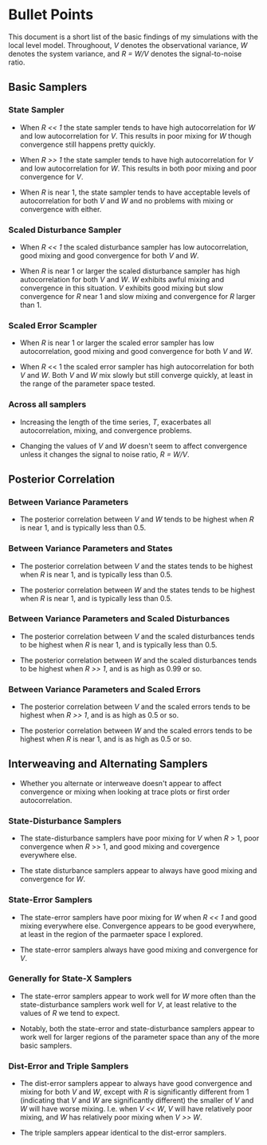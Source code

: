 Bullet Points
=========

This document is a short list of the basic findings of my simulations with the local level model. Throughoout, *V* denotes the observational variance, *W* denotes the system variance, and *R = W/V* denotes the signal-to-noise ratio.


Basic Samplers
----------

### State Sampler
* When *R << 1* the state sampler tends to have high autocorrelation for *W* and low autocorrelation for *V*. This results in poor mixing for *W* though convergence still happens pretty quickly.

* When *R >> 1* the state sampler tends to have high autocorrelation for *V* and low autocorrelation for *W*. This results in both poor mixing and poor convergence for *V*.

* When *R* is near 1, the state sampler tends to have acceptable levels of autocorrelation for both *V* and *W* and no problems with mixing or convergence with either.

### Scaled Disturbance Sampler
* When *R << 1* the scaled disturbance sampler has low autocorrelation, good mixing and good convergence for both *V* and *W*.

* When *R* is near 1 or larger the scaled disturbance sampler has high autocorrelation for both *V* and *W*. *W* exhibits awful mixing and convergence in this situation. *V* exhibits good mixing but slow convergence for *R* near 1 and slow mixing and convergence for *R* larger than 1.

### Scaled Error Scampler
* When *R* is near 1 or larger the scaled error sampler has low autocorrelation, good mixing and good convergence for both *V* and *W*.

* When *R* << 1 the scaled error sampler has high autocorrelation for both *V* and *W*. Both *V* and *W* mix slowly but still converge quickly, at least in the range of the parameter space tested.

### Across all samplers
* Increasing the length of the time series, *T*, exacerbates all autocorrelation, mixing, and convergence problems.

* Changing the values of *V* and *W* doesn't seem to affect convergence unless it changes the signal to noise ratio, *R = W/V*.

Posterior Correlation
------------

### Between Variance Parameters
* The posterior correlation between *V* and *W* tends to be highest when *R* is near 1, and is typically less than 0.5.

### Between Variance Parameters and States
* The posterior correlation between *V* and the states tends to be highest when *R* is near 1, and is typically less than 0.5.

* The posterior correlation between *W* and the states tends to be highest when *R* is near 1, and is typically less than 0.5.

### Between Variance Parameters and Scaled Disturbances
* The posterior correlation between *V* and the scaled disturbances tends to be highest when *R* is near 1, and is typically less than 0.5.

* The posterior correlation between *W* and the scaled disturbances tends to be highest when *R >> 1*, and is as high as 0.99 or so.

### Between Variance Parameters and Scaled Errors
* The posterior correlation between *V* and the scaled errors tends to be highest when *R >> 1*, and is as high as 0.5 or so.

* The posterior correlation between *W* and the scaled errors tends to be highest when *R* is near 1, and is as high as 0.5 or so.

Interweaving and Alternating Samplers
----------------------

* Whether you alternate or interweave doesn't appear to affect convergence or mixing when looking at trace plots or first order autocorrelation.

### State-Disturbance Samplers
* The state-disturbance samplers have poor mixing for *V* when *R* > 1, poor convergence when *R* >> 1, and good mixing and covergence everywhere else.

* The state disturbance samplers appear to always have good mixing and convergence for *W*.

### State-Error Samplers
* The state-error samplers have poor mixing for *W* when *R << 1* and good mixing everywhere else. Convergence appears to be good everywhere, at least in the region of the parmaeter space I explored.

* The state-error samplers always have good mixing and convergence for *V*.

### Generally for State-X Samplers
* The state-error samplers appear to work well for *W* more often than the state-disturbance samplers work well for *V*, at least relative to the values of *R* we tend to expect.

* Notably, both the state-error and state-disturbance samplers appear to work well for larger regions of the parameter space than any of the more basic samplers.

### Dist-Error and Triple Samplers
* The dist-error samplers appear to always have good convergence and mixing for both *V* and *W*, except with *R* is significantly different from 1 (indicating that *V* and *W* are significantly different) the smaller of *V* and *W* will have worse mixing. I.e. when *V << W*, *V* will have relatively poor mixing, and *W* has relatively poor mixing when *V >> W*.

* The triple samplers appear identical to the dist-error samplers.
